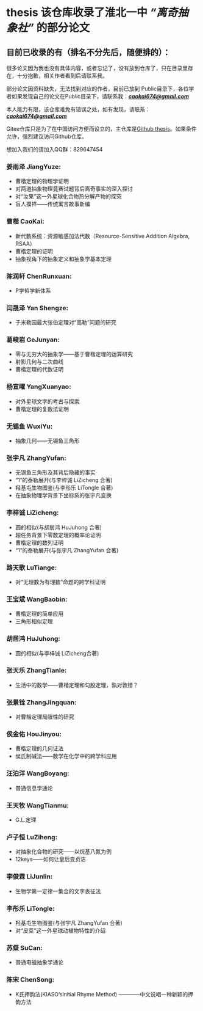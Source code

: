# thesis 该仓库收录了淮北一中 ***“离奇抽象社”*** 的部分论文

## 目前已收录的有（排名不分先后，随便排的）：

很多论文因为我也没有具体内容，或者忘记了，没有放到仓库了，只在目录里存在，十分抱歉，相关作者看到后请联系我。

部分论文因资料缺失，无法找到对应的作者，目前已放到 Public目录下，各位学者如果发现自己的论文在Public目录下，请联系我：***caokai674@gmail.com***

本人能力有限，该仓库难免有错误之处，如有发现，请联系：***caokai674@gmail.com***

Gitee仓库只是为了在中国访问方便而设立的，主仓库是[Github thesis](https://github.com/Hitmux/thesis)。如果条件允许，强烈建议访问Github仓库。

想加入我们的请加入QQ群：829647454

### 姜雨泽 JiangYuze:
* 曹楷定理的物理学证明
* 对两道抽象物理竟赛试题背后离奇事实的深入探讨
* 对“汝果”这一外星球化合物热分解产物的探究
* 盲人摸祥——传统寓言故事新编 

### 曹楷 CaoKai:
* 新代数系统：资源敏感加法代数（Resource-Sensitive Addition Algebra, RSAA）
* 曹楷定理的证明
* 抽象视角下的抽象定义和抽象学基本定理

### 陈润轩 ChenRunxuan:
* P学哲学新体系

### 闫晟泽 Yan Shengze:
* 于米勒园最大张伯定理对“高勒”问题的研究

### 葛峻岩 GeJunyan:
* 零与无穷大的抽象学——基于曹楷定理的运算研究
* 射影几何与二次曲线
* 曹楷定理的代数证明

### 杨宣曜 YangXuanyao:
* 对外星球文字的考古与探索
* 曹楷定理的复数法证明

### 无锡鱼 WuxiYu:
* 抽象几何——无锡鱼三角形

### 张宇凡 ZhangYufan:
* 无锡鱼三角形及其背后隐藏的事实
* “1”的泰勒展开(与李梓诚 LiZicheng 合著)
* 羟基屯生物图鉴(与李彤乐 LiTongle 合著)
* 在抽象物理学背景下坐标系的张宇凡变换

### 李梓诚 LiZicheng:
* 圆的相似(与胡居鸿 HuJuhong 合著)
* 超任务背景下零数定理的概率论证明
* 曹楷定理的数列证明
* “1”的泰勒展开(与张宇凡 ZhangYufan 合著)

### 路天歌 LuTiange:
* 对“无理数为有理数”命题的跨学科证明

### 王宝斌 WangBaobin:
* 曹楷定理的简单应用
* 三角形相似定理

### 胡居鸿 HuJuhong:
* 圆的相似(与李梓诚 LiZicheng合著)

### 张天乐 ZhangTianle:
* 生活中的数学——曹楷定理和勾股定理，孰对敦错？

### 张景铨 ZhangJingquan:
* 对曹楷定理局限性的研究

### 侯金佑 HouJinyou:
* 曹楷定理的几何证法
* 侯氏制碱法——数学在化学中的跨学科应用

### 汪泊洋 WangBoyang:
* 普通信息学通论

### 王天牧 WangTianmu:
* G.L.定理

### 卢子恒 LuZiheng:
* 对抽象化合物的研究——以烷基八氮为例
* 12keys——如何让皇后变贞洁

### 李俊霖 LiJunlin:
* 生物学第一定律一集合的文字表征法

### 李彤乐 LiTongle:
* 羟基屯生物图鉴(与张宇凡 ZhangYufan 合著)
* 对“皮菜”这一外星球动植物特性的介绍

### 苏粲 SuCan:
* 普通电磁抽象学通论

### 陈宋 ChenSong:
* K氏押韵法(KIASO’sInitial Rhyme Method) ————中文说唱一种新颖的押韵方法
